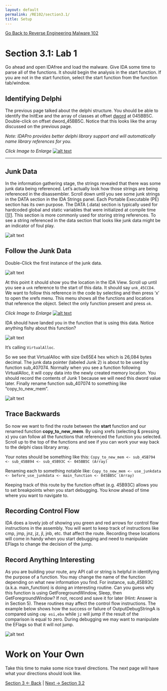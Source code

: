 ```yaml
---
layout: default
permalink: /RE102/section3.1/
title: Setup
---
```

[Go Back to Reverse Engineering Malware 102](https://securedorg.github.io/RE102/)

# Section 3.1: Lab 1 #

Go ahead and open IDAfree and load the malware. Give IDA some time to parse all of the functions. It should begin the analysis in the start function. If you are not in the start function, select the start function from the function tab/window.

## Identifying Delphi ##

The previous page talked about the delphi structure. You should be able to identify the InitExe and the array of classes at offset [dword](https://msdn.microsoft.com/en-us/library/cc230318.aspx?f=255&MSPPError=-2147217396) at 045BB5C.  Double-click on offset dword_45BB5C. Notice that this looks like the array discussed on the previous page. 

*Note: IDAPro provides better delphi library support and will automatically name library references for you.*

*Click Image to Enlarge*
[![alt text](https://securedorg.github.io/RE102/images/delphi2.gif "delphi")](https://securedorg.github.io/RE102/images/delphi2.gif)

---

## Junk Data ##

In the information gathering stage, the strings revealed that there was some junk data being referenced. Let’s actually look how those strings are being referenced in the disassembler. Scroll down until you see some junk strings in the DATA section in the IDA Strings panel.  Each Portable Executable (PE) section has its own purpose. The DATA (.data) section is typically used for hardcoded global and static variables that were initialized at compile time [[1]][1]. This section is more commonly used for storing string references. To see a string referenced in the data section that looks like junk data might be an indicator of foul play.

![alt text](https://securedorg.github.io/RE102/images/PEstructure.png "PEstructure")

## Follow the Junk Data ##

Double-Click the first instance of the junk data. 

![alt text](https://securedorg.github.io/RE102/images/startofjunk.png "startofjunk")

At this point it should show you the location in the IDA View. Scroll up until you see a `unk` reference to the start of this data. It should say `unk_45CCD4`. We want to follow this reference in the code by selecting and then press ‘x’ to open the xrefs menu. This menu shows all the functions and locations that reference the object. Select the only function present and press `ok`.

*Click Image to Enlarge*
[![alt text](https://securedorg.github.io/RE102/images/junkstrings.gif "junkstrings")](https://securedorg.github.io/RE102/images/junkstrings.gif)

IDA should have landed you in the function that is using this data. Notice anything fishy about this function? 

![alt text](https://securedorg.github.io/RE102/images/Raisins_Face.jpg "omg")

It’s calling `VirtualAlloc`.

So we see that VirtualAlloc with size 0x65E4 hex which is 26,084 bytes decimal. The junk data pointer (labeled Junk 2) is about to be used by function sub_407074. Normally when you see a function following VirtualAlloc, it will copy data into the newly created memory location. You should record the contents of Junk 1 because we will need this dword value later. Finally rename function sub_407074 to something like “copy_to_new_mem”.

![alt text](https://securedorg.github.io/RE102/images/VirtualAlloc.png "VirtualAlloc")

## Trace Backwards ##

So now we want to find the route between the **start** function and our renamed function **copy_to_new_mem**. By using xrefs (selecting & pressing x) you can follow all the functions that referenced the function you selected. Scroll up to the top of the functions and see if you can work your way back to the delphi class library array.

Your notes should be something like this:
`Copy_to_new_mem <- sub_45B794 <- sub_45B894 <- sub_45B93C <- 045BB5C (Array)`

Renaming each to something notable like:
`Copy_to_new_mem <- use_junkdata <- before_use_junkdata <- main_function <- 045BB5C (Array)`

Keeping track of this route by the function offset (e.g. 45B93C) allows you to set breakpoints when you start debugging. You know ahead of time where you want to navigate to.

## Recording Control Flow ##

IDA does a lovely job of showing you green and red arrows for control flow instructions in the assembly. You will want to keep track of instructions like cmp, jmp, jnz, jz, jl, jnb, etc. that affect the route. Recording these locations will come in handy when you start debugging and need to manipulate EFlags to change the decision of the jump. 

## Record Anything Interesting ##

As you are building your route, any API call or string is helpful in identifying the purpose of a function. You may change the name of the function depending on what new information you find. For instance, sub_45B93C (a.k.a. main_function) is doing an interesting routine. Can you guess why this function is using GetForegroundWindow, Sleep, then GetForegroundWindow? If not, record and save it for later (Hint: Answer is in Section 5).  These routines may affect the control flow instructions. The example below shows how the success or failure of OutputDebugStringA is compared using `cmp esi,ebx` while `jz` will jump if the result of the comparison is equal to zero. During debugging we may want to manipulate the EFlags so that it will not jump.

![alt text](https://securedorg.github.io/RE102/images/record_interesting.png "interesting")

# Work on Your Own #

Take this time to make some nice travel directions. The next page will have what your directions should look like.

[1]: https://msdn.microsoft.com/en-us/library/ms809762.aspx?f=255&MSPPError=-2147217396

[Section 3 <- Back](https://securedorg.github.io/RE102/section3) | [Next -> Section 3.2](https://securedorg.github.io/RE102/section3.2)
